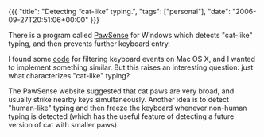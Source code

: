 {{{
  "title": "Detecting &#8220;cat-like&#8221; typing.",
  "tags": ["personal"],
  "date": "2006-09-27T20:51:06+00:00"
}}}

  There is a program called [PawSense](http://www.bitboost.com/pawsense/) for Windows which detects "cat-like" typing, and then prevents further keyboard entry.

I found some [code](http://osxbook.com/book/bonus/chapter2/alterkeys/) for filtering keyboard events on Mac OS X, and I wanted to implement something similar.  But this raises an interesting question: just what characterizes "cat-like" typing?

The PawSense website suggested that cat paws are very broad, and usually strike nearby keys simultaneously.  Another idea is to detect "human-like" typing and then freeze the keyboard whenever non-human typing is detected (which has the useful feature of detecting a future version of cat with smaller paws).

